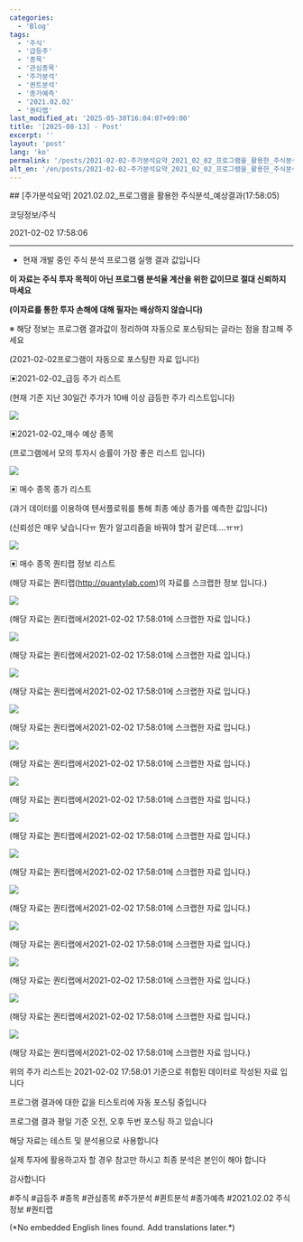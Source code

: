 ```yaml
---
categories:
  - 'Blog'
tags:
  - '주식'
  - '급등주'
  - '종목'
  - '관심종목'
  - '주가분석'
  - '퀸트분석'
  - '종가예측'
  - '2021.02.02'
  - '퀀티랩'
last_modified_at: '2025-05-30T16:04:07+09:00'
title: '[2025-08-13] - Post'
excerpt: ''
layout: 'post'
lang: 'ko'
permalink: '/posts/2021-02-02-주가분석요약_2021_02_02_프로그램을_활용한_주식분석_예상결과_17_58_05/'
alt_en: '/en/posts/2021-02-02-주가분석요약_2021_02_02_프로그램을_활용한_주식분석_예상결과_17_58_05/'
---
```


<div class="lang-panel lang-ko" lang="ko">
## [주가분석요약] 2021.02.02_프로그램을 활용한 주식분석_예상결과(17:58:05)

코딩정보/주식

2021-02-02 17:58:06

* * *

* 현재 개발 중인 주식 분석 프로그램 실행 결과 값입니다

**이 자료는 주식 투자 목적이 아닌 프로그램 분석율 계산을 위한 값이므로 절대 신뢰하지 마세요**

**(이자료를 통한 투자 손해에 대해 필자는 배상하지 않습니다)**

※ 해당 정보는 프로그램 결과값이 정리하여 자동으로 포스팅되는 글라는 점을 참고해 주세요

(2021-02-02프로그램이 자동으로 포스팅한 자료 입니다)

▣2021-02-02_급등 주가 리스트

(현재 기준 지난 30일간 주가가 10배 이상 급등한 주가 리스트입니다)

![](/assets/images/주가분석요약_2021_02_02_프로그램을_활용한_주식분석_예상결과_17_58_05/skyloket_list.png)

▣2021-02-02_매수 예상 종목

(프로그램에서 모의 투자시 승률이 가장 좋은 리스트 입니다)

![](/assets/images/주가분석요약_2021_02_02_프로그램을_활용한_주식분석_예상결과_17_58_05/buy_list.png)

▣ 매수 종목 종가 리스트

(과거 데이터를 이용하여 텐서플로워를 통해 최종 예상 종가를 예측한 값입니다)

(신뢰성은 매우 낮습니다ㅠ 뭔가 알고리즘을 바꿔야 할거 같은데....ㅠㅠ)

![](/assets/images/주가분석요약_2021_02_02_프로그램을_활용한_주식분석_예상결과_17_58_05/stockclose_list.png)

▣ 매수 종목 퀀티랩 정보 리스트

(해당 자료는 퀀티랩(http://quantylab.com)의 자료를 스크랩한 정보 입니다.)

![](/assets/images/주가분석요약_2021_02_02_프로그램을_활용한_주식분석_예상결과_17_58_05/003310.png)

(해당 자료는 퀀티랩에서2021-02-02 17:58:01에 스크랩한 자료 입니다.)

![](/assets/images/주가분석요약_2021_02_02_프로그램을_활용한_주식분석_예상결과_17_58_05/017000.png)

(해당 자료는 퀀티랩에서2021-02-02 17:58:01에 스크랩한 자료 입니다.)

![](/assets/images/주가분석요약_2021_02_02_프로그램을_활용한_주식분석_예상결과_17_58_05/018620.png)

(해당 자료는 퀀티랩에서2021-02-02 17:58:01에 스크랩한 자료 입니다.)

![](/assets/images/주가분석요약_2021_02_02_프로그램을_활용한_주식분석_예상결과_17_58_05/053280.png)

(해당 자료는 퀀티랩에서2021-02-02 17:58:01에 스크랩한 자료 입니다.)

![](/assets/images/주가분석요약_2021_02_02_프로그램을_활용한_주식분석_예상결과_17_58_05/066620.png)

(해당 자료는 퀀티랩에서2021-02-02 17:58:01에 스크랩한 자료 입니다.)

![](/assets/images/주가분석요약_2021_02_02_프로그램을_활용한_주식분석_예상결과_17_58_05/069640.png)

(해당 자료는 퀀티랩에서2021-02-02 17:58:01에 스크랩한 자료 입니다.)

![](/assets/images/주가분석요약_2021_02_02_프로그램을_활용한_주식분석_예상결과_17_58_05/083550.png)

(해당 자료는 퀀티랩에서2021-02-02 17:58:01에 스크랩한 자료 입니다.)

![](/assets/images/주가분석요약_2021_02_02_프로그램을_활용한_주식분석_예상결과_17_58_05/104480.png)

(해당 자료는 퀀티랩에서2021-02-02 17:58:01에 스크랩한 자료 입니다.)

![](/assets/images/주가분석요약_2021_02_02_프로그램을_활용한_주식분석_예상결과_17_58_05/120110.png)

(해당 자료는 퀀티랩에서2021-02-02 17:58:01에 스크랩한 자료 입니다.)

![](/assets/images/주가분석요약_2021_02_02_프로그램을_활용한_주식분석_예상결과_17_58_05/131100.png)

(해당 자료는 퀀티랩에서2021-02-02 17:58:01에 스크랩한 자료 입니다.)

![](/assets/images/주가분석요약_2021_02_02_프로그램을_활용한_주식분석_예상결과_17_58_05/161000.png)

(해당 자료는 퀀티랩에서2021-02-02 17:58:01에 스크랩한 자료 입니다.)

![](/assets/images/주가분석요약_2021_02_02_프로그램을_활용한_주식분석_예상결과_17_58_05/264850.png)

(해당 자료는 퀀티랩에서2021-02-02 17:58:01에 스크랩한 자료 입니다.)

![](/assets/images/주가분석요약_2021_02_02_프로그램을_활용한_주식분석_예상결과_17_58_05/900110.png)

(해당 자료는 퀀티랩에서2021-02-02 17:58:01에 스크랩한 자료 입니다.)

위의 주가 리스트는 2021-02-02 17:58:01 기준으로 취합된 데이터로 작성된 자료 입니다

프로그램 결과에 대한 값을 티스토리에 자동 포스팅 중입니다

프로그램 결과 평일 기준 오전, 오후 두번 포스팅 하고 있습니다

해당 자료는 테스트 및 분석용으로 사용합니다

실제 투자에 활용하고자 할 경우 참고만 하시고 최종 분석은 본인이 해야 합니다

감사합니다

  

#주식 #급등주 #종목 #관심종목 #주가분석 #퀸트분석 #종가예측 #2021.02.02 주식정보 #퀀티랩


</div>
<div class="lang-panel lang-en" lang="en">
(*No embedded English lines found. Add translations later.*)

</div>
